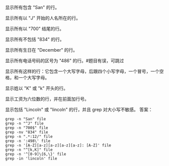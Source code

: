 显示所有包含 "San" 的行。

显示所有以 "J" 开始的人名所在的行。

显示所有以 "700" 结尾的行。

显示所有不包括 "834" 的行。

显示所有生日在 "December" 的行。

显示所有电话号码的区号为 "486" 的行。#题目有误，可跳过

显示所有这样的行：它包含一个大写字母，后跟四个小写字母，一个冒号，一个空格，和一个大写字母。

显示姓以 "K" 或 "k" 开头的行。

显示工资为六位数的行，并在前面加行号。

显示包括 "Lincoln" 或 "lincoln" 的行，并且 grep 对大小写不敏感。
答案：
```
grep -n "San" file
grep -n "^J" file
grep -n "700$" file
grep -nv "834" file
grep -n ".*:12/" file
grep -n ':498\' file
grep -n '[A-Z][a-z][a-z][a-z][a-z]: [A-Z]' file
grep -n "^[k,K]" file
grep -n '^[0-9]\{6,\}' file
grep -in 'lincoln' file
```
